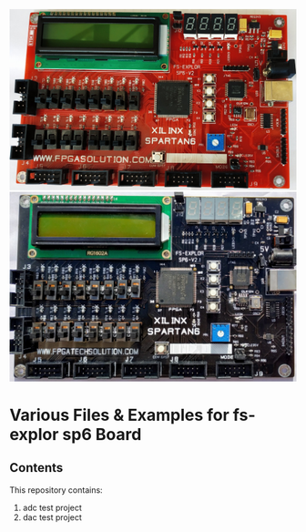 
![alt text](https://github.com/fpgatechsolution/FS-EXPLOR-SP6-V2/blob/master/img/img1.jpg)
![alt text](https://github.com/fpgatechsolution/FS-EXPLOR-SP6-V2/blob/master/img/img3.jpg)
	  

# Various Files & Examples for fs-explor sp6 Board

## Contents

This repository contains:

 1. adc test project
 2. dac test project


